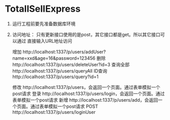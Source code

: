 ﻿# TotallSellExpress
1. 运行工程前要先准备数据库环境

2. 访问地址：
只有更新接口使用的是post，其它接口都是get。所以其它接口可以通过
直接输入URL地址访问

    增加 http://localhost:1337/p/users/addUser?name=xxd&age=16&password=123456
    删除 http://localhost:1337/p/users/deleteUser?id=3
    查询全部 http://localhost:1337/p/users/queryAll
    ID查询 http://localhost:1337/p/users/query?id=1

    修改 http://localhost:1337/p/users，会返回一个页面。通过表单模拟一个post请求
	登录 http://localhost:1337/p/users/login，会返回一个页面。通过表单模拟一个post请求
	新增 http://localhost:1337/p/users/add，会返回一个页面。通过表单模拟一个post请求
	POST http://localhost:1337/p/users/loginUser
